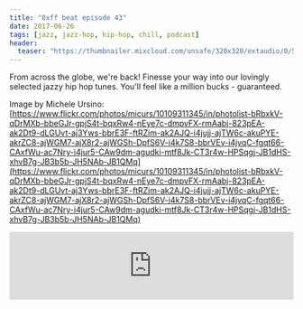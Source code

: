 ```yaml
---
title: "0xff beat episode 43"
date: 2017-06-26
tags: [jazz, jazz-hop, hip-hop, chill, podcast]
header:
  teaser: "https://thumbnailer.mixcloud.com/unsafe/320x320/extaudio/0/5/5/3/3b8c-3e55-45c5-b3d2-c677c071c2cf"
---
```


From across the globe, we're back! Finesse your way into our lovingly selected jazzy hip hop tunes. You'll feel like a million bucks - guaranteed.

Image by Michele Ursino: [https://www.flickr.com/photos/micurs/10109311345/in/photolist-bRbxkV-qDrMXb-bbeGJr-gpjS4t-bqxRw4-nEye7c-dmpvFX-rmAabj-823pEA-ak2Dt9-dLGUvt-aj3Yws-bbrE3F-ftRZim-ak2AJQ-i4jujj-ajTW6c-akuPYE-akrZC8-ajWGM7-ajX8r2-ajWGSh-DpfS6V-i4k7S8-bbrVEv-i4jvqC-fgqt66-CAxfWu-ac7Nry-i4jur5-CAw9dm-agudki-mtf8Jk-CT3r4w-HPSqgj-JB1dHS-xhvB7g-JB3b5b-JH5NAb-JB1QMq](https://www.flickr.com/photos/micurs/10109311345/in/photolist-bRbxkV-qDrMXb-bbeGJr-gpjS4t-bqxRw4-nEye7c-dmpvFX-rmAabj-823pEA-ak2Dt9-dLGUvt-aj3Yws-bbrE3F-ftRZim-ak2AJQ-i4jujj-ajTW6c-akuPYE-akrZC8-ajWGM7-ajX8r2-ajWGSh-DpfS6V-i4k7S8-bbrVEv-i4jvqC-fgqt66-CAxfWu-ac7Nry-i4jur5-CAw9dm-agudki-mtf8Jk-CT3r4w-HPSqgj-JB1dHS-xhvB7g-JB3b5b-JH5NAb-JB1QMq)

<iframe width="100%" height="120" src="https://www.mixcloud.com/widget/iframe/?hide_cover=1&light=1&feed=%2F0xff-beat%2F0xff-beat-episode-43%2F" frameborder="0" ></iframe>
